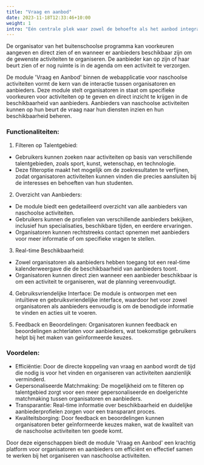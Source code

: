```yaml
---
title: "Vraag en aanbod"
date: 2023-11-18T12:33:46+10:00
weight: 1
intro: "Eén centrale plek waar zowel de behoefte als het aanbod integraal inzichtelijk is en voortdurend up-to-date wordt gehouden."
---
```


De organisator van het buitenschoolse programma kan voorkeuren aangeven en direct zien of en wanneer er aanbieders beschikbaar zijn om de gewenste activiteiten te organiseren. De aanbieder kan op zijn of haar beurt zien of er nog ruimte is in de agenda om een activiteit te verzorgen.

De module 'Vraag en Aanbod' binnen de webapplicatie voor naschoolse activiteiten vormt de kern van de interactie tussen organisatoren en aanbieders. Deze module stelt organisatoren in staat om specifieke voorkeuren voor activiteiten op te geven en direct inzicht te krijgen in de beschikbaarheid van aanbieders. Aanbieders van naschoolse activiteiten kunnen op hun beurt de vraag naar hun diensten inzien en hun beschikbaarheid beheren.

### Functionaliteiten:

1. Filteren op Talentgebied:
  - Gebruikers kunnen zoeken naar activiteiten op basis van verschillende talentgebieden, zoals sport, kunst, wetenschap, en technologie.
  - Deze filteroptie maakt het mogelijk om de zoekresultaten te verfijnen, zodat organisatoren activiteiten kunnen vinden die precies aansluiten bij de interesses en behoeften van hun studenten.

2. Overzicht van Aanbieders:
  - De module biedt een gedetailleerd overzicht van alle aanbieders van naschoolse activiteiten.
  - Gebruikers kunnen de profielen van verschillende aanbieders bekijken, inclusief hun specialisaties, beschikbare tijden, en eerdere ervaringen.
  - Organisatoren kunnen rechtstreeks contact opnemen met aanbieders voor meer informatie of om specifieke vragen te stellen.

3. Real-time Beschikbaarheid:
  - Zowel organisatoren als aanbieders hebben toegang tot een real-time kalenderweergave die de beschikbaarheid van aanbieders toont.
  - Organisatoren kunnen direct zien wanneer een aanbieder beschikbaar is om een activiteit te organiseren, wat de planning vereenvoudigt.

4. Gebruiksvriendelijke Interface:
        De module is ontworpen met een intuïtieve en gebruiksvriendelijke interface, waardoor het voor zowel organisatoren als aanbieders eenvoudig is om de benodigde informatie te vinden en acties uit te voeren.

5. Feedback en Beoordelingen:
        Organisatoren kunnen feedback en beoordelingen achterlaten voor aanbieders, wat toekomstige gebruikers helpt bij het maken van geïnformeerde keuzes.

### Voordelen:

- Efficiëntie: Door de directe koppeling van vraag en aanbod wordt de tijd die nodig is voor het vinden en organiseren van activiteiten aanzienlijk verminderd.
- Gepersonaliseerde Matchmaking: De mogelijkheid om te filteren op talentgebied zorgt voor een meer gepersonaliseerde en doelgerichte matchmaking tussen organisatoren en aanbieders.
- Transparantie: Real-time informatie over beschikbaarheid en duidelijke aanbiederprofielen zorgen voor een transparant proces.
- Kwaliteitsborging: Door feedback en beoordelingen kunnen organisatoren beter geïnformeerde keuzes maken, wat de kwaliteit van de naschoolse activiteiten ten goede komt.

Door deze eigenschappen biedt de module 'Vraag en Aanbod' een krachtig platform voor organisatoren en aanbieders om efficiënt en effectief samen te werken bij het organiseren van naschoolse activiteiten.
